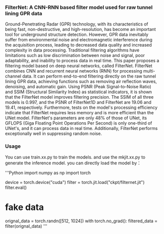 ### FilterNet: A CNN-RNN based filter model used for raw tunnel lining GPR data
 Ground-Penetrating Radar (GPR) technology, with its characteristics of being fast, non-destructive, and high-resolution, has become an important tool for underground structure detection. However, GPR data inevitably suffer from environmental noise and electromagnetic interference during the acquisition process, leading to decreased data quality and increased complexity in data processing. Traditional filtering algorithms have limitations such as low discrimination between noise and signal, poor adaptability, and inability to process data in real time. This paper proposes a filtering model based on deep neural networks, called FilterNet. FilterNet combines CNN and recurrent neural networks (RNN) for processing multi-channel data. It can perform end-to-end filtering directly on the raw tunnel lining GPR data, achieving functions such as removing air reflection waves, denoising, and automatic gain. Using PSNR (Peak Signal-to-Noise Ratio) and SSIM (Structural Similarity Index) as statistical indicators, it is shown that the FilterNet model improves filtering precision. The SSIM of all three models is 0.997, and the PSNR of FilterNet1D and FilterNet are 19.06 and 19.41, respectively. Furthermore, tests on the model's processing efficiency indicate that FilterNet requires less memory and is more efficient than the UNet model. FilterNet's parameters are only 48% of those of UNet, its GFLOPS (Giga Floating Point Operations Per Second) is only one-third of UNet's, and it can process data in real time. Additionally, FilterNet performs exceptionally well in suppressing random noise. 

### Usage 
You can use train.xx.py to train the models. 
and use the mkjit.xx.py to generate the inference model. 
you can directly load the model by：

'''Python
import numpy as np 
import torch 

device = torch.device("cuda")
filter = torch.jit.load("ckpt/filternet.jit") 
filter.eval()

# fake data
orignal_data = torch.randn([512, 1024])
with torch.no_grad():
    filtered_data = filter(orignal_data)
'''
